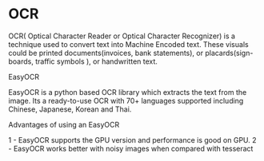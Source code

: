 # OCR

OCR( Optical Character Reader or Optical Character Recognizer) is a  technique used to convert text into Machine Encoded text. These visuals could be printed documents(invoices, bank statements), or placards(sign-boards, traffic symbols ), or handwritten text.

EasyOCR

EasyOCR is a python based OCR library which extracts the text from the image. Its a ready-to-use OCR with 70+ languages supported including Chinese, Japanese, Korean and Thai. 


Advantages of using an EasyOCR

1 - EasyOCR supports the GPU version and performance is good on GPU.
2 - EasyOCR works better with noisy images when compared with tesseract
